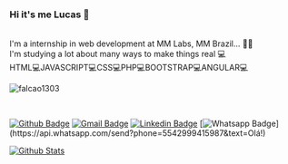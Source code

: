 ### Hi it's me Lucas 👋
</br>
I'm a internship in web development at MM Labs, MM Brazil... 👨‍💻 
</br>
I'm studying a lot about many ways to make things real 💻
</br>
HTML💻JAVASCRIPT💻CSS💻PHP💻BOOTSTRAP💻ANGULAR💻

</br>
<p align="left"> <img src="https://komarev.com/ghpvc/?username=Falcao1303" alt="falcao1303" /> </p>
</br>


[![Github Badge](https://img.shields.io/badge/-Github-000?style=flat-square&logo=Github&logoColor=white&link=https://github.com/Falcao1303)](https://github.com/Falcao1303)
[![Gmail Badge](https://img.shields.io/badge/-Gmail-c14438?style=flat-square&logo=Gmail&logoColor=white&link=mailto:ducksdsfak@gmail.com)](ducksdsfak@gmail.com)
[![Linkedin Badge](https://img.shields.io/badge/-LinkedIn-blue?style=flat-square&logo=Linkedin&logoColor=white&link=https://www.linkedin.com/in/lucas-falcão-429858a1/)](https://www.linkedin.com/in/lucas-falcão-429858a1/)
[![Whatsapp Badge](https://img.shields.io/badge/-Whatsapp-4CA143?style=flat-square&labelColor=4CA143&logo=whatsapp&logoColor=white&link=https://api.whatsapp.com/send?phone=5542999415987&text=Olá!)](https://api.whatsapp.com/send?phone=5542999415987&text=Olá!)


[![Github Stats](https://github-readme-stats.vercel.app/api?username=Falcao1303&hide=[%22issues%22,%22prs%22,%22contribs%22]&show_icons=true&theme=default)](https://github.com/Falcao1303)

